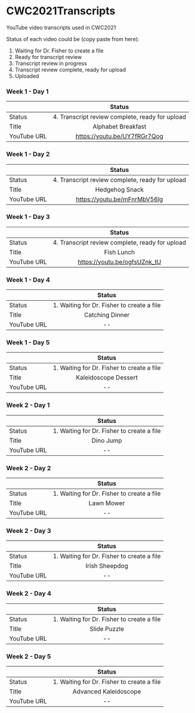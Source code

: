 # CWC2021Transcripts
YouTube video transcripts used in CWC2021

Status of each video could be (copy paste from here):
 1. Waiting for Dr. Fisher to create a file
 2. Ready for transcript review
 3. Transcript review in progress
 4. Transcript review complete, ready for upload
 5. Uploaded



### Week 1 - Day 1

| | Status |
| :---        |    :----:   |
| Status | 4. Transcript review complete, ready for upload |
| Title   | Alphabet Breakfast |
| YouTube URL   | https://youtu.be/UY7fRGr7Qog |
 
### Week 1 - Day 2

| | Status |
| :---        |    :----:   |
| Status | 4. Transcript review complete, ready for upload |
| Title   | Hedgehog Snack |
| YouTube URL   | https://youtu.be/mFnrMbV56lg |
 
### Week 1 - Day 3

| | Status |
| :---        |    :----:   |
| Status | 4. Transcript review complete, ready for upload |
| Title   | Fish Lunch |
| YouTube URL   | https://youtu.be/ogfsUZnk_tU |

### Week 1 - Day 4

| | Status |
| :---        |    :----:   |
| Status | 1. Waiting for Dr. Fisher to create a file|
| Title   | Catching Dinner |
| YouTube URL   | --        |

### Week 1 - Day 5

| | Status |
| :---        |    :----:   |
| Status | 1. Waiting for Dr. Fisher to create a file|
| Title   | Kaleidoscope Dessert |
| YouTube URL   | --        |
 
 
### Week 2 - Day 1

| | Status |
| :---        |    :----:   |
| Status | 1. Waiting for Dr. Fisher to create a file|
| Title   |  Dino Jump  |
| YouTube URL   | --        |

### Week 2 - Day 2

| | Status |
| :---        |    :----:   |
| Status | 1. Waiting for Dr. Fisher to create a file|
| Title   | Lawn Mower |
| YouTube URL   | --        |

### Week 2 - Day 3

| | Status |
| :---        |    :----:   |
| Status | 1. Waiting for Dr. Fisher to create a file|
| Title   | Irish Sheepdog |
| YouTube URL   | --        |

### Week 2 - Day 4

| | Status |
| :---        |    :----:   |
| Status | 1. Waiting for Dr. Fisher to create a file|
| Title   | Slide Puzzle |
| YouTube URL   | --        |

### Week 2 - Day 5

| | Status |
| :---        |    :----:   |
| Status | 1. Waiting for Dr. Fisher to create a file|
| Title   | Advanced Kaleidoscope |
| YouTube URL   | --        |
